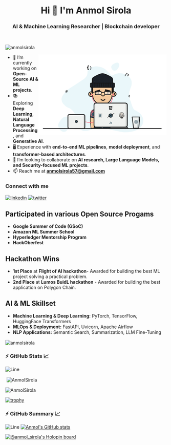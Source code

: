<h1 align="center">Hi 👋 I'm Anmol Sirola</h1>
<h3 align="center">AI & Machine Learning Researcher | Blockchain developer</h3>
<br>
<p align="left"> <img src="https://komarev.com/ghpvc/?username=anmolsirola&label=Profile%20views&color=0e75b6&style=flat" alt="anmolsirola" /> </p>

<img align="right" width=400 alt="coding image" src="https://raw.githubusercontent.com/kvssankar/kvssankar/main/programmer.gif">

- 🌱 I’m currently working on **Open-Source AI & ML projects**.  
- 📚 Exploring **Deep Learning**, **Natural Language Processing**, and **Generative AI**.  
- 🖥️ Experience with **end-to-end ML pipelines**, **model deployment**, and **transformer-based architectures**.  
- 👯 I’m looking to collaborate on **AI research, Large Language Models, and Security-focused ML projects**.  
- 📫 Reach me at **anmolsirola57@gmail.com**  

<h3 align="left">Connect with me</h3>
<a href="https://www.linkedin.com/in/anmol-sirola-2b5274224/" target="blank"><img align="center" src="https://raw.githubusercontent.com/rahuldkjain/github-profile-readme-generator/master/src/images/icons/Social/linked-in-alt.svg" alt="linkedin" height="30" width="40" /></a>
<a href="https://twitter.com/AnmolSirola" target="blank"><img align="center" src="https://raw.githubusercontent.com/rahuldkjain/github-profile-readme-generator/master/src/images/icons/Social/twitter.svg" alt="twitter" height="30" width="40" /></a>

## Participated in various Open Source Progams

- **Google Summer of Code (GSoC)** 
- **Amazon ML Summer School** 
- **Hyperledger Mentorship Program** 
- **HackOberfest** 

## Hackathon Wins
- **1st Place** at **Flight of AI hackathon**- Awarded for building the best ML project solving a practical problem.
- **2nd Place** at **Lumos BuidL hackathon** - Awarded for building the best application on Polygon Chain.



## AI & ML Skillset  
- **Machine Learning & Deep Learning:** PyTorch, TensorFlow, HuggingFace Transformers  
- **MLOps & Deployment:** FastAPI, Uvicorn, Apache Airflow  
- **NLP Applications:** Semantic Search, Summarization, LLM Fine-Tuning  

<p><img align="center" src="https://github-readme-stats.vercel.app/api/top-langs?username=anmolsirola&show_icons=true&locale=en&layout=compact" alt="anmolsirola" /></p>

### :zap: GitHub Stats 📈
![Line](https://user-images.githubusercontent.com/85225156/171937799-8fc9e255-9889-4642-9c92-6df85fb86e82.gif)

<p>&nbsp;<img align="center" src="https://github-readme-stats.vercel.app/api?username=AnmolSirola&show_icons=true&locale=en" alt="AnmolSirola" /></p>

<p><img align="center" src="https://github-readme-streak-stats.herokuapp.com/?user=AnmolSirola&" alt="AnmolSirola" /></p>

[![trophy](https://github-profile-trophy.vercel.app/?username=ryo-ma&theme=onedark)](https://github.com/ryo-ma/github-profile-trophy)

### :zap: GitHub Summary 📈
![Line](https://user-images.githubusercontent.com/85225156/171937799-8fc9e255-9889-4642-9c92-6df85fb86e82.gif)
[![Anmol's GitHub stats](https://stats.quine.sh/Anmol/github?simple=true)](https://quine.sh/profile/Anmol)

[![@anmol_sirola's Holopin board](https://holopin.me/anmol_sirola)](https://holopin.io/@anmol_sirola)
